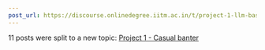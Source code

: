 ```yaml
---
post_url: https://discourse.onlinedegree.iitm.ac.in/t/project-1-llm-based-automation-agent-discussion-thread-tds-jan-2025/164277/462
---
```

11 posts were split to a new topic: [Project 1 - Casual banter](/t/project-1-casual-banter/167344)